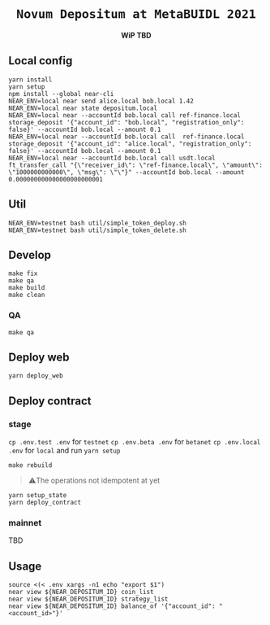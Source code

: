<div align="center">
  <h1><code>Novum Depositum at MetaBUIDL 2021</code></h1>
  <p>
    <strong>WiP TBD</strong>
  </p>
</div>

## Local config

```shell
yarn install
yarn setup
npm install --global near-cli
NEAR_ENV=local near send alice.local bob.local 1.42
NEAR_ENV=local near state depositum.local
NEAR_ENV=local near --accountId bob.local call ref-finance.local storage_deposit '{"account_id": "bob.local", "registration_only": false}' --accountId bob.local --amount 0.1
NEAR_ENV=local near --accountId bob.local call  ref-finance.local storage_deposit '{"account_id": "alice.local", "registration_only": false}' --accountId bob.local --amount 0.1
NEAR_ENV=local near --accountId bob.local call usdt.local ft_transfer_call "{\"receiver_id\": \"ref-finance.local\", \"amount\": \"1000000000000\", \"msg\": \"\"}" --accountId bob.local --amount 0.000000000000000000000001
```

## Util

```shell
NEAR_ENV=testnet bash util/simple_token_deploy.sh
NEAR_ENV=testnet bash util/simple_token_delete.sh
```
## Develop

```shell
make fix 
make qa
make build
make clean
```

### QA

```shell
make qa
```

## Deploy web
```shell
yarn deploy_web
```

## Deploy contract

### stage

`cp .env.test .env` for `testnet`
`cp .env.beta .env` for `betanet`
`cp .env.local .env` for `local` and run `yarn setup`

```shell
make rebuild
```
> ⚠️The operations not idempotent at yet
```shell
yarn setup_state
yarn deploy_contract
```

### mainnet

TBD


## Usage

```shell
source <(< .env xargs -n1 echo "export $1")
near view ${NEAR_DEPOSITUM_ID} coin_list
near view ${NEAR_DEPOSITUM_ID} strategy_list
near view ${NEAR_DEPOSITUM_ID} balance_of '{"account_id": "<account_id>"}'
```
